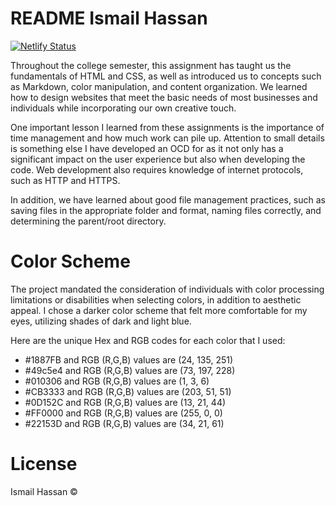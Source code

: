 # README Ismail Hassan 

[![Netlify Status](https://api.netlify.com/api/v1/badges/241360cb-3f76-41ef-aaa4-fe67d8cfd28e/deploy-status)](https://app.netlify.com/sites/about-me-shak1nbacon/deploys)

Throughout the college semester, this assignment has taught us the fundamentals of HTML and CSS, as well as introduced us to concepts such as Markdown, color manipulation, and content organization. We learned how to design websites that meet the basic needs of most businesses and individuals while incorporating our own creative touch. 

One important lesson I learned from these assignments is the importance of time management and how much work can pile up. Attention to small details is something else I have developed an OCD for as it not only has a significant impact on the user experience but also when developing the code. Web development also requires knowledge of internet protocols, such as HTTP and HTTPS.

In addition, we have learned about good file management practices, such as saving files in the appropriate folder and format, naming files correctly, and determining the parent/root directory.

# Color Scheme

The project mandated the consideration of individuals with color processing limitations or disabilities when selecting colors, in addition to aesthetic appeal. I chose a darker color scheme that felt more comfortable for my eyes, utilizing shades of dark and light blue.

Here are the unique Hex and RGB codes for each color that I used:

- #1887FB and RGB (R,G,B) values are (24, 135, 251)
- #49c5e4 and RGB (R,G,B) values are (73, 197, 228)
- #010306 and RGB (R,G,B) values are (1, 3, 6)
- #CB3333 and RGB (R,G,B) values are (203, 51, 51)
- #0D152C and RGB (R,G,B) values are (13, 21, 44)
- #FF0000 and RGB (R,G,B) values are (255, 0, 0)
- #22153D and RGB (R,G,B) values are (34, 21, 61)

# License 
Ismail Hassan ©
